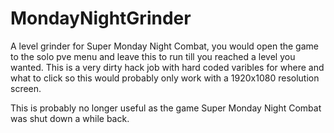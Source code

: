 # MondayNightGrinder
A level grinder for Super Monday Night Combat, you would open the game to the solo pve menu and leave this to run till you reached a level you wanted.
This is a very dirty hack job with hard coded varibles for where and what to click so this would probably only work with a 1920x1080 resolution screen.

This is probably no longer useful as the game Super Monday Night Combat was shut down a while back.
